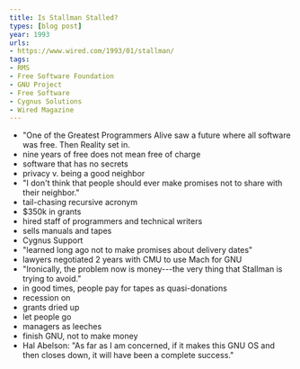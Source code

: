 ```yaml
---
title: Is Stallman Stalled?
types: [blog post]
year: 1993
urls:
- https://www.wired.com/1993/01/stallman/
tags:
- RMS
- Free Software Foundation
- GNU Project
- Free Software
- Cygnus Solutions
- Wired Magazine
---
```


- "One of the Greatest Programmers Alive saw a future where all software was free.  Then Reality set in.
- nine years of free does not mean free of charge
- software that has no secrets
- privacy v. being a good neighbor
- "I don't think that people should ever make promises not to share with their neighbor."
- tail-chasing recursive acronym
- $350k in grants
- hired staff of programmers and technical writers
- sells manuals and tapes
- Cygnus Support
- "learned long ago not to make promises about delivery dates"
- lawyers negotiated 2 years with CMU to use Mach for GNU
- "Ironically, the problem now is money---the very thing that Stallman is trying to avoid."
- in good times, people pay for tapes as quasi-donations
- recession on
- grants dried up
- let people go
- managers as leeches
- finish GNU, not to make money
- Hal Abelson: "As far as I am concerned, if it makes this GNU OS and then closes down, it will have been a complete success."
